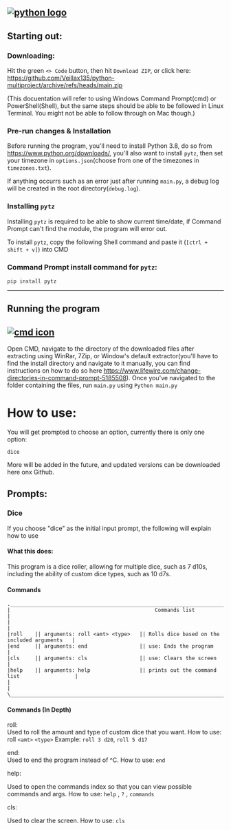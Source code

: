 ## [![python logo](https://www.python.org/static/img/python-logo.png)](python.org)

## **Starting out:**
### **Downloading:**
Hit the green `<> Code` button, then hit `Download ZIP`, or click here:  
https://github.com/Veillax135/python-multiproject/archive/refs/heads/main.zip

(This docuentation will refer to using Windows Command Prompt(cmd) or PowerShell(Shell), but the same steps should be able to be followed in Linux Terminal. You might not be able to follow through on Mac though.)
### **Pre-run changes & Installation**
Before running the program, you'll need to install Python 3.8, do so from https://www.python.org/downloads/, you'll also want to install `pytz`, then set your timezone in `options.json`(choose from one of the timezones in `timezones.txt`).

If anything occurrs such as an error just after running `main.py`, a debug log will be created in the root directory(`debug.log`). 

### **Installing `pytz`**
Installing `pytz` is required to be able to show current time/date, if Command Prompt can't find the module, the program will error out. 

To install `pytz`, copy the following Shell command and paste it (`[ctrl + shift + v]`) into CMD

### **Command Prompt install command for `pytz`:** 
`pip install pytz`

---
## **Running the program**
## [![cmd icon](https://raw.githubusercontent.com/microsoft/terminal/main/res/terminal/images/StoreLogo.scale-200.png)](https://en.wikipedia.org/wiki/Cmd.exe)
Open CMD, navigate to the directory of the downloaded files after extracting using WinRar, 7Zip, or Window's default extractor(you'll have to find the install directory and navigate to it manually, you can find instructions on how to do so here https://www.lifewire.com/change-directories-in-command-prompt-5185508).
Once you've navigated to the folder containing the files, run `main.py` using `Python main.py`


# How to use:

You will get prompted to choose an option, currently there is only one option:

    dice
More will be added in the future, and updated versions can be downloaded here onx Github.

## Prompts:
### **Dice**
If you choose "dice" as the initial input prompt, the following will explain how to use

#### What this does:
This program is a dice roller, allowing for multiple dice, such as 7 d10s, including the ability of custom dice types, such as 10 d7s.

#### Commands

    .__________________________________________________________________________________________.
    |                                               Commands list                              |
    |                                                                                          |
    |roll    || arguments: roll <amt> <type>   || Rolls dice based on the included arguments   |
    |end     || arguments: end                 || use: Ends the program                        |
    |cls     || arguments: cls                 || use: Clears the screen                       |
    |help    || arguments: help                || prints out the command list                  |
    |                                                                                          |
    \_________________________________________________________________________________________/

#### Commands (In Depth)

roll:  
Used to roll the amount and type of custom dice that you want. How to use: roll `<amt>` `<type>` 
    Example: `roll 3 d20`, `roll 5 d17`
    
end:  
Used to end the program instead of ^C. How to use: `end`  

help: 
        
Used to open the commands index so that you can view possible commands and args. How to use: `help` , `?` , `commands`

cls:

Used to clear the screen. 
How to use: `cls`
